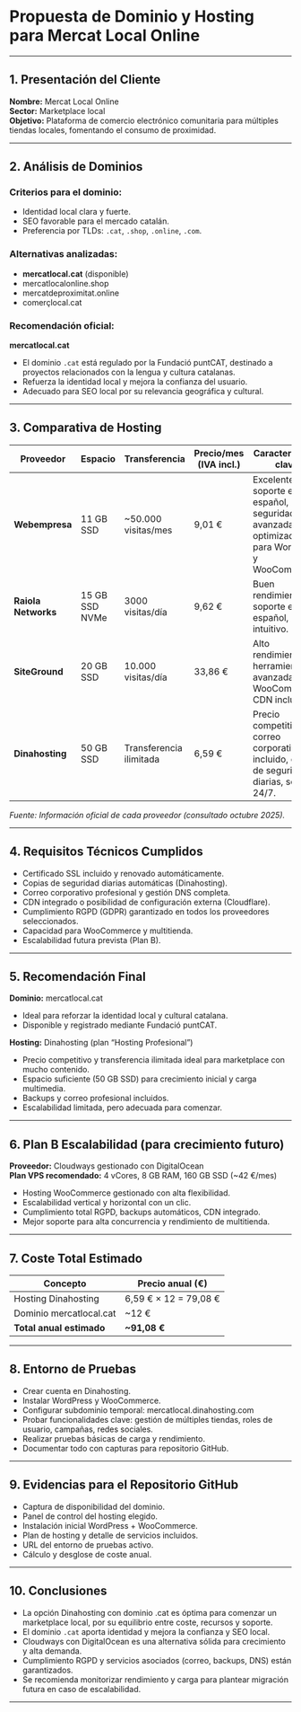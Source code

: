 # Propuesta de Dominio y Hosting para Mercat Local Online

---

## 1. Presentación del Cliente  
**Nombre:** Mercat Local Online  
**Sector:** Marketplace local  
**Objetivo:** Plataforma de comercio electrónico comunitaria para múltiples tiendas locales, fomentando el consumo de proximidad.  

---

## 2. Análisis de Dominios  

### Criterios para el dominio:  
- Identidad local clara y fuerte.  
- SEO favorable para el mercado catalán.  
- Preferencia por TLDs: `.cat`, `.shop`, `.online`, `.com`.  

### Alternativas analizadas:  
- **mercatlocal.cat** (disponible)  
- mercatlocalonline.shop  
- mercatdeproximitat.online  
- comerçlocal.cat  

### Recomendación oficial:  
**mercatlocal.cat**  
- El dominio `.cat` está regulado por la Fundació puntCAT, destinado a proyectos relacionados con la lengua y cultura catalanas.  
- Refuerza la identidad local y mejora la confianza del usuario.  
- Adecuado para SEO local por su relevancia geográfica y cultural.  

---

## 3. Comparativa de Hosting  

| Proveedor        | Espacio          | Transferencia           | Precio/mes (IVA incl.) | Características clave                                  | Limitaciones                              |
|------------------|------------------|------------------------|-----------------------|------------------------------------------------------|-------------------------------------------|
| **Webempresa**   | 11 GB SSD        | ~50.000 visitas/mes    | 9,01 €                | Excelente soporte en español, seguridad avanzada, optimizado para WordPress y WooCommerce. | Espacio limitado para marketplace en crecimiento. Escalabilidad VPS costosa. |
| **Raiola Networks** | 15 GB SSD NVMe  | 3000 visitas/día        | 9,62 €                | Buen rendimiento, soporte en español, panel intuitivo. | Transferencia limitada, precio medio.    |
| **SiteGround**   | 20 GB SSD        | 10.000 visitas/día     | 33,86 €               | Alto rendimiento, herramientas avanzadas para WooCommerce, CDN incluido. | Renovación costosa, staging no incluido en plan básico. |
| **Dinahosting**  | 50 GB SSD        | Transferencia ilimitada | 6,59 €                | Precio competitivo, correo corporativo incluido, copias de seguridad diarias, soporte 24/7. | No especifica recursos CPU/RAM.          |

*Fuente: Información oficial de cada proveedor (consultado octubre 2025).*

---

## 4. Requisitos Técnicos Cumplidos  

- Certificado SSL incluido y renovado automáticamente.  
- Copias de seguridad diarias automáticas (Dinahosting).  
- Correo corporativo profesional y gestión DNS completa.  
- CDN integrado o posibilidad de configuración externa (Cloudflare).  
- Cumplimiento RGPD (GDPR) garantizado en todos los proveedores seleccionados.  
- Capacidad para WooCommerce y multitienda.  
- Escalabilidad futura prevista (Plan B).  

---

## 5. Recomendación Final  

**Dominio:** mercatlocal.cat  
- Ideal para reforzar la identidad local y cultural catalana.  
- Disponible y registrado mediante Fundació puntCAT.

**Hosting:** Dinahosting (plan “Hosting Profesional”)  
- Precio competitivo y transferencia ilimitada ideal para marketplace con mucho contenido.  
- Espacio suficiente (50 GB SSD) para crecimiento inicial y carga multimedia.  
- Backups y correo profesional incluidos.  
- Escalabilidad limitada, pero adecuada para comenzar.

---

## 6. Plan B Escalabilidad (para crecimiento futuro)  

**Proveedor:** Cloudways gestionado con DigitalOcean  
**Plan VPS recomendado:** 4 vCores, 8 GB RAM, 160 GB SSD (~42 €/mes)  

- Hosting WooCommerce gestionado con alta flexibilidad.  
- Escalabilidad vertical y horizontal con un clic.  
- Cumplimiento total RGPD, backups automáticos, CDN integrado.  
- Mejor soporte para alta concurrencia y rendimiento de multitienda.  

---

## 7. Coste Total Estimado  

| Concepto             | Precio anual (€)         |
|----------------------|-------------------------|
| Hosting Dinahosting   | 6,59 € × 12 = 79,08 €   |
| Dominio mercatlocal.cat | ~12 €                |
| **Total anual estimado** | **~91,08 €**           |

---

## 8. Entorno de Pruebas  

- Crear cuenta en Dinahosting.  
- Instalar WordPress y WooCommerce.  
- Configurar subdominio temporal: mercatlocal.dinahosting.com  
- Probar funcionalidades clave: gestión de múltiples tiendas, roles de usuario, campañas, redes sociales.  
- Realizar pruebas básicas de carga y rendimiento.  
- Documentar todo con capturas para repositorio GitHub.  

---

## 9. Evidencias para el Repositorio GitHub  

- Captura de disponibilidad del dominio.  
- Panel de control del hosting elegido.  
- Instalación inicial WordPress + WooCommerce.  
- Plan de hosting y detalle de servicios incluidos.  
- URL del entorno de pruebas activo.  
- Cálculo y desglose de coste anual.  

---

## 10. Conclusiones  

- La opción Dinahosting con dominio .cat es óptima para comenzar un marketplace local, por su equilibrio entre coste, recursos y soporte.  
- El dominio `.cat` aporta identidad y mejora la confianza y SEO local.  
- Cloudways con DigitalOcean es una alternativa sólida para crecimiento y alta demanda.  
- Cumplimiento RGPD y servicios asociados (correo, backups, DNS) están garantizados.  
- Se recomienda monitorizar rendimiento y carga para plantear migración futura en caso de escalabilidad.  

---

